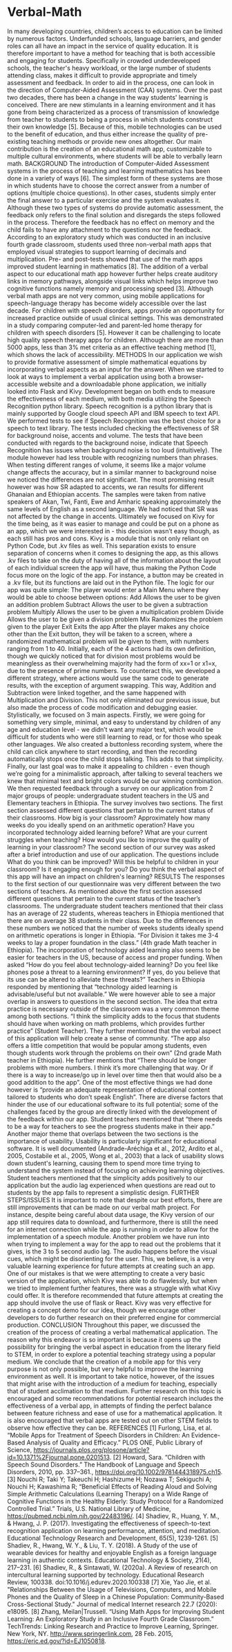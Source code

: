 # Verbal-Math
In many developing countries, children’s access to education can be limited by numerous factors. Underfunded schools, language barriers, and gender roles can all have an impact in the service of quality education. It is therefore important to have a method for teaching that is both accessible and engaging for students. Specifically in crowded underdeveloped schools, the teacher's heavy workload, or the large number of students attending class, makes it difficult to provide appropriate and timely assessment and feedback. In order to aid in the process, one can look in the direction of Computer-Aided Assessment (CAA) systems. Over the past two decades, there has been a change in the way students' learning is conceived. There are new stimulants in a learning environment and it has gone from being characterized as a process of transmission of knowledge from teacher to students to being a process in which students construct their own knowledge [5]. Because of this, mobile technologies can be used to the benefit of education, and thus either increase the quality of pre-existing teaching methods or provide new ones altogether.  Our main contribution is the creation of an educational math app, customizable to multiple cultural environments, where students will be able to verbally learn math. 
BACKGROUND
The introduction of Computer-Aided Assessment systems in the process of teaching and learning mathematics has been done in a variety of ways [6]. The simplest form of these systems are those in which students have to choose the correct answer from a number of options (multiple choice questions). In other cases, students simply enter the final answer to a particular exercise and the system evaluates it. Although these two types of systems do provide automatic assessment, the feedback only refers to the final solution and disregards the steps followed in the process. Therefore the feedback has no effect on memory and the child fails to have any attachment to the questions nor the feedback.  
According to an exploratory study which was conducted in an inclusive fourth grade classroom, students used three non-verbal math apps that employed visual strategies to support learning of decimals and multiplication. Pre- and post-tests showed that use of the math apps improved student learning in mathematics [8]. The addition of a verbal aspect to our educational math app however further helps create auditory links in memory pathways, alongside visual links which helps improve two cognitive functions namely memory and processing speed [3].
Although verbal math apps are not very common, using mobile applications for speech-language therapy has become widely accessible over the last decade. For children with speech disorders, apps provide an opportunity for increased practice outside of usual clinical settings. This was demonstrated in a study comparing computer-led and parent-led home therapy for children with speech disorders [5]. However it can be challenging to locate high quality speech therapy apps for children. Although there are more than 5000 apps, less than 3% met criteria as an effective teaching method [1], which shows the lack of accessibility. 
METHODS
In our application we wish to provide formative assessment of simple mathematical equations by incorporating verbal aspects as an input for the answer. When we started to look at ways to implement a verbal application using both a browser-accessible website and a downloadable phone application, we initially looked into Flask and Kivy. Development began on both ends to measure the effectiveness of each medium, with both media utilizing the Speech Recognition python library. Speech recognition is a python library that is mainly supported by Google cloud speech API and IBM speech to text API. 
We performed tests to see if Speech Recognition was the best choice for a speech to text library. The tests included checking the effectiveness of SR for background noise, accents and volume. The tests that have been conducted with regards to the background noise, indicate that Speech Recognition has issues when background noise is too loud (intuitively). The module however had less trouble with recognizing numbers than phrases. When testing different ranges of volume, it seems like a major volume change affects the accuracy, but in a similar manner to background noise we noticed the differences are not significant. The most promising result however was how SR adapted to accents, we ran results for different Ghanaian and Ethiopian accents. The samples were taken from native speakers of Akan, Twi, Fanti, Ewe and Amharic speaking approximately the same levels of English as a second language. We had noticed that SR was not affected by the change in accents. 
Ultimately we focused on Kivy for the time being, as it was easier to manage and could be put on a phone as an app, which we were interested in - this decision wasn’t easy though, as each still has pros and cons. Kivy is a module that is not only reliant on Python Code, but .kv files as well. This separation exists to ensure separation of concerns when it comes to designing the app, as this allows .kv files to take on the duty of having all of the information about the layout of each individual screen the app will have, thus making the Python Code focus more on the logic of the app. For instance, a button may be created in a .kv file, but its functions are laid out in the Python file. The logic for our app was quite simple: The player would enter a Main Menu where they would be able to choose between options:
Add	  	Allows the user to be given an addition problem
Subtract 	Allows the user to be given a subtraction problem
Multiply	Allows the user to be given a multiplication problem
Divide		Allows the user to be given a division problem
Mix		Randomizes the problem given to the player
Exit		Exits the app
After the player makes any choice other than the Exit button, they will be taken to a screen, where a randomized mathematical problem will be given to them, with numbers ranging from 1 to 40. Initially, each of the 4 actions had its own definition, though we quickly noticed that for division most problems would be meaningless as their overwhelming majority had the form of xx=1 or x1=x, due to the presence of prime numbers. To counteract this, we developed a different strategy, where actions would use the same code to generate results, with the exception of argument swapping. This way, Addition and Subtraction were linked together, and the same happened with Multiplication and Division. This not only eliminated our previous issue, but also made the process of code modification and debugging easier.
Stylistically, we focused on 3 main aspects.  Firstly, we were going for something very simple, minimal, and easy to understand by children of any age and education level - we didn’t want any major text, which would be difficult for students who were still learning to read, or for those who speak other languages.  We also created a buttonless recording system, where the child can click anywhere to start recording, and then the recording automatically stops once the child stops talking.  This adds to that simplicity.  Finally, our last goal was to make it appealing to children - even though we’re going for a minimalistic approach, after talking to several teachers we knew that minimal text and bright colors would be our winning combination.
We then requested feedback through a survey on our application from 2 major groups of people: undergraduate student teachers in the US and Elementary teachers in Ethiopia. The survey involves two sections. The first section assessed different questions that pertain to the current status of their classrooms. How big is your classroom? Approximately how many weeks do you ideally spend on an arithmetic operation? Have you incorporated technology aided learning before? What are your current struggles when teaching? How would you like to improve the quality of learning in your classroom? The second section of our survey was asked after a brief introduction and use of our application. The questions include What do you think can be improved? Will this be helpful to children in your classroom? Is it engaging enough for you? Do you think the verbal aspect of this app will have an impact on children's learning? 
RESULTS
The responses to the first section of our questionnaire was very different between the two sections of teachers. As mentioned above the first section assessed different questions that pertain to the current status of the teacher’s classrooms. The undergraduate student teachers mentioned that their class has an average of 22 students, whereas teachers in Ethiopia mentioned that there are on average 38 students in their class. Due to the differences in these numbers we noticed that the number of weeks students ideally spend on arithmetic operations is longer in Ethiopia. “For Division it takes me 3-4 weeks to lay a proper foundation in the class.” (4th grade Math teacher in Ethiopia).  The incorporation of technology aided learning also seems to be easier for teachers in the US, because of access and proper funding. When asked “How do you feel about technology-aided learning? Do you feel like phones pose a threat to a learning environment? If yes, do you believe that its use can be altered to alleviate these threats?” Teachers in Ethiopia responded by mentioning that “technology aided learning is advisable/useful but not available.” 
We were however able to see a major overlap in answers to questions in the second section. The idea that extra practice is necessary outside of the classroom was a very common theme among both sections. “I think the simplicity adds to the focus that students should have when working on math problems, which provides further practice” (Student Teacher). They further mentioned that the verbal aspect of this application will help create a sense of community. “The app also offers a little competition that would be popular among students, even though students work through the problems on their own” (2nd grade Math teacher in Ethiopia). He further mentions that “There should be longer problems with more numbers. I think it’s more challenging that way. Or if there is a way to increase/go up in level over time then that would also be a good addition to the app”. One of the most effective things we had done however is “provide an adequate representation of educational content tailored to students who don’t speak English”. 
There are diverse factors that hinder the use of our educational software to its full potential; some of the challenges faced by the group are directly linked with the development of the feedback within our app. Student teachers mentioned that “there needs to be a way for teachers to see the progress students make in their app.” Another major theme that overlaps between the two sections is the importance of usability. Usability is particularly significant for educational software. It is well documented (Andrade-Aréchiga et al., 2012, Ardito et al., 2005, Costabile et al., 2005, Wong et al., 2003) that a lack of usability slows down student's learning, causing them to spend more time trying to understand the system instead of focusing on achieving learning objectives. Student teachers mentioned that the simplicity adds positively to our application but the audio lag experienced when questions are read out to students by the app fails to represent a simplistic design. 
FURTHER STEPS/ISSUES
It is important to note that despite our best efforts, there are still improvements that can be made on our verbal math project. For instance, despite being careful about data usage, the Kivy version of our app still requires data to download, and furthermore, there is still the need for an internet connection while the app is running in order to allow for the implementation of a speech module. Another problem we have run into when trying to implement a way for the app to read out the problems that it gives, is the 3 to 5 second audio lag. The audio happens before the visual cues, which might be disorienting for the user. 
This, we believe, is a very valuable learning experience for future attempts at creating such an app. One of our mistakes is that we were attempting to create a very basic version of the application, which Kivy was able to do flawlessly, but when we tried to implement further features, there was a struggle with what Kivy could offer. It is therefore recommended that future attempts at creating the app should involve the use of flask or React. Kivy was very effective for creating a concept demo for our idea, though we encourage other developers to do further research on their preferred engine for commercial production.
CONCLUSION
Throughout this paper, we discussed the creation of the process of creating a verbal mathematical application. The reason why this endeavor is so important is because it opens up the possibility for bringing the verbal aspect in education from the literary field to STEM, in order to explore  a potential teaching strategy using a popular medium. We conclude that the creation of a mobile app for this very purpose is not only possible, but very helpful to improve the learning environment as well. It is important to take notice, however, of the issues that might arise with the introduction of a medium for teaching, especially that of student acclimation to that medium. Further research on this topic is encouraged and some recommendations for potential research includes the effectiveness of a verbal app, in attempts of finding the perfect balance between feature richness and ease of use for a mathematical application. It is also encouraged that verbal apps are tested out on other STEM fields to observe how effective they can be.
REFERENCES
[1] Furlong, Lisa, et al. “Mobile Apps for Treatment of Speech Disorders in Children: An Evidence-Based Analysis of Quality and Efficacy.” PLOS ONE, Public Library of Science, https://journals.plos.org/plosone/article?id=10.1371%2Fjournal.pone.0201513.
[2] Howard, Sara. “Children with Speech Sound Disorders.” The Handbook of Language and Speech Disorders, 2010, pp. 337–361., https://doi.org/10.1002/9781444318975.ch15.
[3] Nouchi R; Taki Y; Takeuchi H; Hashizume H; Nozawa T; Sekiguchi A; Nouchi H;  Kawashima R; “Beneficial Effects of Reading Aloud and Solving Simple Arithmetic Calculations (Learning Therapy) on a Wide Range of Cognitive Functions in the Healthy Elderly: Study Protocol for a Randomized Controlled Trial.” Trials, U.S. National Library of Medicine, https://pubmed.ncbi.nlm.nih.gov/22483196/.
[4] Shadiev, R., Huang, Y. M., & Hwang, J. P. (2017). Investigating the effectiveness of
speech-to-text recognition application on learning performance, attention, and meditation.
Educational Technology Research and Development, 65(5), 1239-1261.
[5] Shadiev, R., Hwang, W. Y., & Liu, T. Y. (2018). A Study of the use of wearable devices for
healthy and enjoyable English as a foreign language learning in authentic contexts. Educational
Technology & Society, 21(4), 217–231.
[6] Shadiev, R., & Sintawati, W. (2020a). A Review of research on intercultural learning supported by technology. Educational Research Review, 100338. doi:10.1016/j.edurev.2020.100338
[7] Xie, Yao Jie, et al. "Relationships Between the Usage of Televisions, Computers, and Mobile Phones and the Quality of Sleep in a Chinese Population: Community-Based Cross-Sectional Study." Journal of medical Internet research 22.7 (2020): e18095.
[8] Zhang, Meilan|Trussell. “Using Math Apps for Improving Student Learning: An Exploratory Study in an Inclusive Fourth Grade Classroom.” TechTrends: Linking Research and Practice to Improve Learning, Springer. New York, NY. http://www.springerlink.com, 28 Feb. 2015, https://eric.ed.gov/?id=EJ1050818. 

